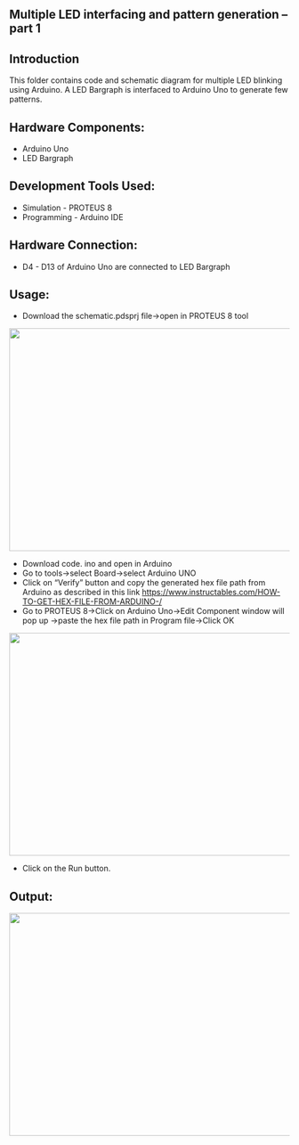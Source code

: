  ## Multiple LED interfacing and pattern generation – part 1

## Introduction
This folder contains code and schematic diagram for multiple LED blinking using Arduino.
A LED Bargraph is interfaced to Arduino Uno to generate few patterns. 

## Hardware Components:

 - Arduino Uno
 - LED Bargraph

## Development Tools Used:

- Simulation  - PROTEUS 8
- Programming - Arduino IDE

## Hardware Connection:

- D4 - D13 of Arduino Uno are connected to LED Bargraph

## Usage:

- Download the schematic.pdsprj file->open in PROTEUS 8 tool
 <img src=https://github.com/IEEEProjectsBengaluru/Arduino-Basics-Programming/blob/main/Multiple%20LED%20interfacing%20and%20pattern%20generation%20%E2%80%93%20part%201/results/circuitConnections.png width="800" height="400">

- Download code. ino and open in Arduino
- Go to tools->select Board->select Arduino UNO
- Click on “Verify” button and copy the generated hex file path from Arduino as described in this link
  https://www.instructables.com/HOW-TO-GET-HEX-FILE-FROM-ARDUINO-/
- Go to PROTEUS 8->Click on Arduino Uno->Edit Component window will pop up ->paste the hex file path in Program file->Click OK
 <img src=https://user-images.githubusercontent.com/84024571/134045169-35cc61e7-2f3e-4e02-8c82-73372514dfdb.PNG width="800" height="400">

- Click on the Run button.

## Output:

 <img src=https://github.com/IEEEProjectsBengaluru/Arduino-Basics-Programming/blob/main/Multiple%20LED%20interfacing%20and%20pattern%20generation%20%E2%80%93%20part%201/results/ezgif.com-gif-maker.gif width="800" height="400">
